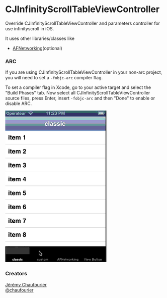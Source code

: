 CJInfinityScrollTableViewController
=======================

Override CJInfinityScrollTableViewController and parameters controller for use infinityscroll in iOS.

It uses other libraries/classes like

* [AFNetworking](https://github.com/AFNetworking/AFNetworking)(optional)


### ARC

If you are using CJInfinityScrollTableViewController in your non-arc project, you will need to set a `-fobjc-arc` compiler flag.

To set a compiler flag in Xcode, go to your active target and select the "Build Phases" tab. Now select all CJInfinityScrollTableViewController source files, press Enter, insert `-fobjc-arc` and then "Done" to enable or disable ARC.

<img src="https://github.com/batosai/CJInfinityScrollTableViewController/raw/master/demo.gif"/>


### Creators
[Jérémy Chaufourier](http://github.com/batosai)  
[@chaufourier](https://twitter.com/chaufourier)